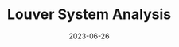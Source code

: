 ---
layout: default
title: Louver System Analysis
modal-id: 8
date: 2023-06-26
img: Louver1.png
img_cap: SolidWorks Model of the IST Louver System
img1: Louver3.jpg
img1_cap: The IST Louver System
img2: Louver2.png
img2_cap: Simulation of Gravity on the Louver Assembly
alt: image-alt
Repolink: 
link: 
project-date: Fall 23
client: Design and Analysis of Machine Components (EML 4500)
category: Mechanical Engineering
description: "&nbsp;&nbsp;&nbsp;&nbsp;For our Design and Analysis of Machine Components course final project, we decided to do a failure analysis on the iconic Florida Polytechnic University Louver System. Using information from the Florida Poly facilities team and Atlantic Hydrulits, we modeled the system for the case of the longest Louver."

outcome: "&nbsp;&nbsp;&nbsp;&nbsp;We started by analyzing the longest louver. For the hand calculations, it was assumed to be a 61.8-inch-long aluminum alloy cylinder with a thickness of 0.75 inches. The louver was analyzed under static loading conditions at a 58 m/s wind gust, equivalent to a category 3 hurricane, which is not uncommon in this part of Florida. Calculating the maximum shear and distortion energy, the factors of safety (FOS) are found to be 8.28 and 9.55, respectively.
<br><br>
&nbsp;&nbsp;&nbsp;&nbsp;Using ANSYS, the entire system was analyzed under static loading of just weight and a category three hurricane. Under gravity alone at a horizontal position, the minimum safety factor (MSS FOS) is 4.93. In the case of a Category 3 hurricane wind gust, the system will fail with a maximum equivalent stress of around 630 MPa in the structural steel fulcrum bracket, exceeding the yield strength of structural steel. Running the simulation for all wind speeds and plotting them shows that the louver can remain open until around 80 miles per hour gusts.
<br><br>
&nbsp;&nbsp;&nbsp;&nbsp;The analysis of a bracket and pin system involves dynamic loading analysis and fatigue methods to estimate factors such as the factor of safety, lifecycle span, and fatigue strength. The materials and dimensions are specified for a bracket and pin made of 1018 carbon steel. Stress calculations are conducted under normal and extreme weather conditions.
<br><br>
&nbsp;&nbsp;&nbsp;&nbsp;Under normal conditions, using the spherical contact stress method, the bracket experiences a force of 233452.4 N. The calculated half-width (b) is 0.567 cm. The principal stresses at a specific location are σ1 = -0.13 MPa, σ2 = -0.73 MPa, σ3 = -0.77 MPa, and maximum shear stress (τmax) is 0.32 MPa. The rotary test specimen indicates a fatigue factor of safety suggesting infinite life.
<br><br>
&nbsp;&nbsp;&nbsp;&nbsp;Under hurricane force winds, considering the fluctuating load, the equivalent alternating force (σar) is calculated as 15.7 MPa. Despite the increased force, the analysis still suggests infinite life due to the distribution of load among four bracket pieces contacting the pin. This results in low total contact stresses, confirming the mechanical soundness of the bracket and pin system under both normal and extreme loading conditions.
<br><br>
&nbsp;&nbsp;&nbsp;&nbsp;The project served as a great application of knowledge learned in both the Design and Analysis of Machine Components and Finite Element Analysis. It aimed to understand, analyze, and verify mechanical components and systems."
---